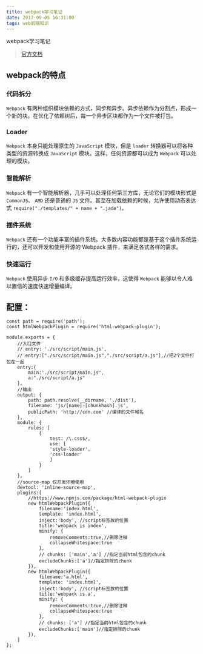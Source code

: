 ```yaml
---
title: webpack学习笔记
date: 2017-09-05 16:31:00
tags: web前端知识
---
```

webpack学习笔记
<!-- more -->

>[官方文档](https://doc.webpack-china.org/guides/getting-started/)

## webpack的特点

### 代码拆分

`Webpack` 有两种组织模块依赖的方式，同步和异步。异步依赖作为分割点，形成一个新的块。在优化了依赖树后，每一个异步区块都作为一个文件被打包。

### Loader

`Webpack` 本身只能处理原生的 `JavaScript` 模块，但是 `loader` 转换器可以将各种类型的资源转换成 `JavaScript` 模块。这样，任何资源都可以成为 `Webpack` 可以处理的模块。

### 智能解析

`Webpack` 有一个智能解析器，几乎可以处理任何第三方库，无论它们的模块形式是 `CommonJS`、 `AMD` 还是普通的 `JS` 文件。甚至在加载依赖的时候，允许使用动态表达式 `require("./templates/" + name + ".jade")`。

### 插件系统

`Webpack` 还有一个功能丰富的插件系统。大多数内容功能都是基于这个插件系统运行的，还可以开发和使用开源的 Webpack 插件，来满足各式各样的需求。

### 快速运行

`Webpack` 使用异步 `I/O` 和多级缓存提高运行效率，这使得 `Webpack` 能够以令人难以置信的速度快速增量编译。


## 配置：
```
const path = require('path');
const htmlWebpackPlugin = require('html-webpack-plugin');

module.exports = {
    //入口文件
    // entry: './src/script/main.js',
    // entry:["./src/script/main.js","./src/script/a.js"],//把2个文件打包在一起
    entry:{
        main:'./src/script/main.js',
        a:"./src/script/a.js"
    },
    //输出
    output: {
        path: path.resolve(__dirname, './dist'),
        filename: 'js/[name]-[chunkhash].js',
        publicPath: 'http://cdn.com' //编译的文件域名
    },
    module: {
        rules: [
            {
                test: /\.css$/,
                use: [
                'style-loader',
                'css-loader'
                ]
            }
        ]
    },
    //source-map 仅开发环境使用
    devtool: 'inline-source-map',
    plugins:[
        //https://www.npmjs.com/package/html-webpack-plugin
        new htmlWebpackPlugin({
            filename:'index.html',
            template: 'index.html',
            inject:'body', //script标签放的位置
            title:'webpack is index',
            minify: {
                removeComments:true,//删除注释
                collapseWhitespace:true
            },
            // chunks: ['main','a'] //指定当前html包含的chunk
            excludeChunks:['a']//指定排除的chunk
        }),
        new htmlWebpackPlugin({
            filename:'a.html',
            template: 'index.html',
            inject:'body', //script标签放的位置
            title:'webpack is a',
            minify: {
                removeComments:true,//删除注释
                collapseWhitespace:true
            },
            // chunks: ['a'] //指定当前html包含的chunk
            excludeChunks:['main']//指定排除的chunk
        }),
    ]
};
```